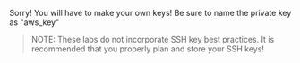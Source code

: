 Sorry! You will have to make your own keys! 
Be sure to name the private key as "aws_key"

> NOTE: These labs do not incorporate SSH key best practices.
> It is recommended that you properly plan and store your SSH keys!